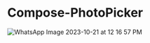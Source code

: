 # Compose-PhotoPicker

![WhatsApp Image 2023-10-21 at 12 16 57 PM](https://github.com/forkanju/Compose-PhotoPicker/assets/46061345/0040682a-6ec2-4ada-b4b8-3fa040d16ed3)
